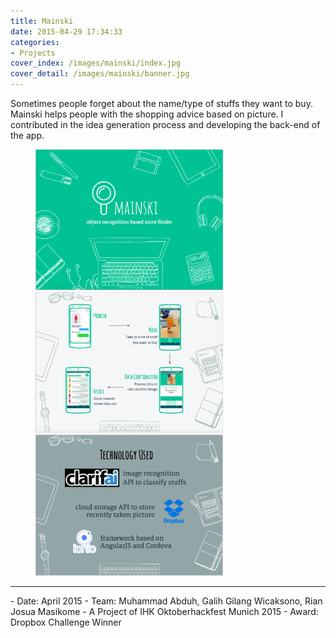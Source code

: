 ```yaml
---
title: Mainski
date: 2015-04-29 17:34:33
categories: 
- Projects
cover_index: /images/mainski/index.jpg
cover_detail: /images/mainski/banner.jpg
---
```

Sometimes people forget about the name/type of stuffs they want to buy. Mainski helps people with the shopping advice based on picture. I contributed in the idea generation process and developing the back-end of the app. <!-- more --> 

<figure class="images-row">
<img style="display: inline;" src="/images/mainski/m1.png" width="300"> <img style="display: inline;" src="/images/mainski/m2.png" width="300"> <img style="display: inline;" src="/images/mainski/m3.png" width="300">
<figcaption>
</figcaption>
</figure>

<hr>
- Date: April 2015
- Team: Muhammad Abduh, Galih Gilang Wicaksono, Rian Josua Masikome
- A Project of IHK Oktoberhackfest Munich 2015
- Award: Dropbox Challenge Winner
